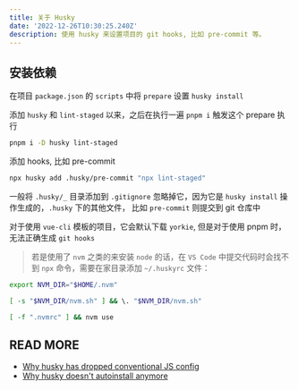 ```yaml
---
title: 关于 Husky
date: '2022-12-26T10:30:25.240Z'
description: 使用 husky 来设置项目的 git hooks, 比如 pre-commit 等。
---
```


## 安装依赖

在项目 `package.json` 的 `scripts` 中将 `prepare` 设置 `husky install`

添加 `husky` 和 `lint-staged` 以来，之后在执行一遍 `pnpm i` 触发这个 prepare 执行

```bash
pnpm i -D husky lint-staged
```

添加 hooks, 比如 pre-commit

```bash
npx husky add .husky/pre-commit "npx lint-staged"
```

一般将 `.husky/_` 目录添加到 `.gitignore` 忽略掉它，因为它是 `husky install` 操作生成的，`.husky` 下的其他文件，
比如 `pre-commit` 则提交到 git 仓库中

对于使用 `vue-cli` 模板的项目，它会默认下载 `yorkie`, 但是对于使用 pnpm 时，无法正确生成 `git hooks`

> 若是使用了 `nvm` 之类的来安装 `node` 的话，在 `VS Code` 中提交代码时会找不到 `npx` 命令，需要在家目录添加 `~/.huskyrc` 文件：

```bash
export NVM_DIR="$HOME/.nvm"

[ -s "$NVM_DIR/nvm.sh" ] && \. "$NVM_DIR/nvm.sh"

[ -f ".nvmrc" ] && nvm use
```

## READ MORE

- [Why husky has dropped conventional JS config](https://blog.typicode.com/husky-git-hooks-javascript-config/)
- [Why husky doesn't autoinstall anymore](https://blog.typicode.com/husky-git-hooks-autoinstall/)
